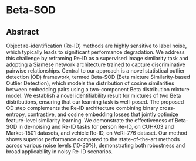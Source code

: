 # Beta-SOD

## Abstract
Object re-identification (Re-ID) methods are highly sensitive to label noise, which typically leads to significant performance degradation. 
We address this challenge by reframing Re-ID as a supervised image similarity task and adopting a Siamese network architecture trained to capture discriminative pairwise relationships. Central to our approach is a novel statistical outlier detection (OD) framework, termed Beta-SOD (Beta mixture Similarity-based Outlier Detection), which models the distribution of cosine similarities between embedding pairs using a two-component Beta distribution mixture model. 
We establish a novel identifiability result for mixtures of two Beta distributions, ensuring that our learning task is well-posed.
The proposed OD step complements the Re-ID architecture combining binary cross-entropy, contrastive, and cosine embedding losses that jointly optimize feature-level similarity learning.
We demonstrate the effectiveness of Beta-SOD in de-noising and Re-ID tasks for person Re-ID, on CUHK03 and Market-1501 datasets, and vehicle Re-ID, on VeRi-776 dataset. Our method shows superior performance compared to the state-of-the-art methods across various noise levels (10-30\%), demonstrating both robustness and broad applicability in noisy Re-ID scenarios.
